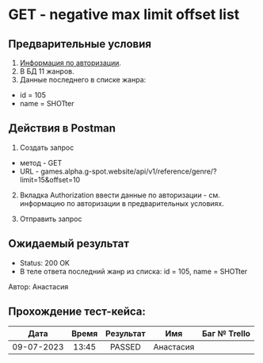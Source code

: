 GET - negative max limit offset list
===

Предварительные условия
--
1. [Информация по авторизации](https://github.com/victoretc/GSPOTtestingdocumentation/blob/main/games/Authorization_data.md).
2. В БД 11 жанров.
3. Данные последнего в списке жанра:
- id = 105
- name = SHOTter

Действия в Postman
--
1. Создать запрос
- метод - GET
- URL - games.alpha.g-spot.website/api/v1/reference/genre/?limit=15&offset=10

2. Вкладка Authorization
ввести данные по авторизации - см. информацию по авторизации в предварительных условиях.

3. Отправить запрос

Ожидаемый результат
--
- Status: 200 OK
- В теле ответа последний жанр из списка: id = 105, name = SHOTter

Автор: Анастасия

Прохождение тест-кейса:
----------------

|**Дата**|**Время**|**Результат**|**Имя**|**Баг № Trello**|
| :-: | :-: | :-: | :-: | :-: |
|09-07-2023|13:45|PASSED|Анастасия||
